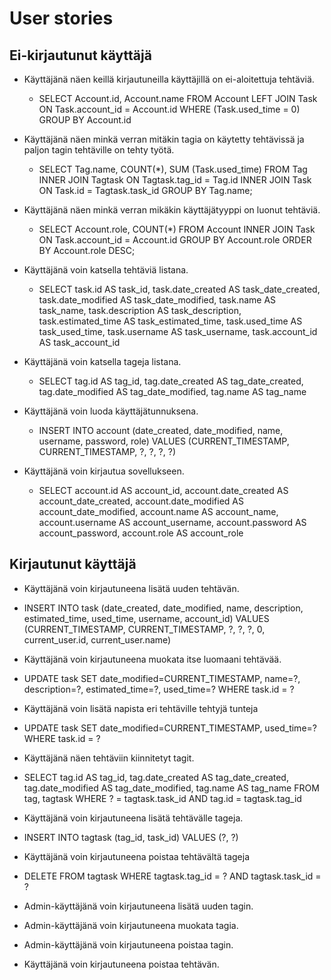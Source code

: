 # User stories

## Ei-kirjautunut käyttäjä

* Käyttäjänä näen keillä kirjautuneilla käyttäjillä on ei-aloitettuja tehtäviä.
  * SELECT Account.id, Account.name FROM Account LEFT JOIN Task ON Task.account_id = Account.id WHERE (Task.used_time = 0) GROUP BY Account.id

* Käyttäjänä näen minkä verran mitäkin tagia on käytetty tehtävissä ja paljon tagin tehtäville on tehty työtä.
  * SELECT Tag.name, COUNT(*), SUM (Task.used_time) FROM Tag INNER JOIN Tagtask ON Tagtask.tag_id = Tag.id INNER JOIN Task ON Task.id = Tagtask.task_id GROUP BY Tag.name;

* Käyttäjänä näen minkä verran mikäkin käyttäjätyyppi on luonut tehtäviä.
  * SELECT Account.role, COUNT(*) FROM Account INNER JOIN Task ON Task.account_id = Account.id GROUP BY Account.role ORDER BY Account.role DESC;

* Käyttäjänä voin katsella tehtäviä listana.
  * SELECT task.id AS task_id, task.date_created AS task_date_created, task.date_modified AS task_date_modified, task.name AS task_name, task.description AS task_description, task.estimated_time AS task_estimated_time, task.used_time AS task_used_time, task.username AS task_username, task.account_id AS task_account_id 

* Käyttäjänä voin katsella tageja listana.
  * SELECT tag.id AS tag_id, tag.date_created AS tag_date_created, tag.date_modified AS tag_date_modified, tag.name AS tag_name 

* Käyttäjänä voin luoda käyttäjätunnuksena.
  * INSERT INTO account (date_created, date_modified, name, username, password, role) VALUES (CURRENT_TIMESTAMP, CURRENT_TIMESTAMP, ?, ?, ?, ?)

* Käyttäjänä voin kirjautua sovellukseen.
  * SELECT account.id AS account_id, account.date_created AS account_date_created, account.date_modified AS account_date_modified, account.name AS account_name, account.username AS account_username, account.password AS account_password, account.role AS account_role
  
## Kirjautunut käyttäjä

* Käyttäjänä voin kirjautuneena lisätä uuden tehtävän.
 * INSERT INTO task (date_created, date_modified, name, description, estimated_time, used_time, username, account_id) VALUES (CURRENT_TIMESTAMP, CURRENT_TIMESTAMP, ?, ?, ?, 0, current_user.id, current_user.name)

* Käyttäjänä voin kirjautuneena muokata itse luomaani tehtävää.
 * UPDATE task SET date_modified=CURRENT_TIMESTAMP, name=?, description=?, estimated_time=?, used_time=? WHERE task.id = ?

* Käyttäjänä voin lisätä napista eri tehtäville tehtyjä tunteja
 * UPDATE task SET date_modified=CURRENT_TIMESTAMP, used_time=? WHERE task.id = ?

* Käyttäjänä näen tehtäviin kiinnitetyt tagit.
 * SELECT tag.id AS tag_id, tag.date_created AS tag_date_created, tag.date_modified AS tag_date_modified, tag.name AS tag_name 
FROM tag, tagtask 
WHERE ? = tagtask.task_id AND tag.id = tagtask.tag_id

* Käyttäjänä voin kirjautuneena lisätä tehtävälle tageja.
 * INSERT INTO tagtask (tag_id, task_id) VALUES (?, ?)
 
* Käyttäjänä voin kirjautuneena poistaa tehtävältä tageja
 * DELETE FROM tagtask WHERE tagtask.tag_id = ? AND tagtask.task_id = ?

* Admin-käyttäjänä voin kirjautuneena lisätä uuden tagin.
* Admin-käyttäjänä voin kirjautuneena muokata tagia.
* Admin-käyttäjänä voin kirjautuneena poistaa tagin.

* Käyttäjänä voin kirjautuneena poistaa tehtävän.
